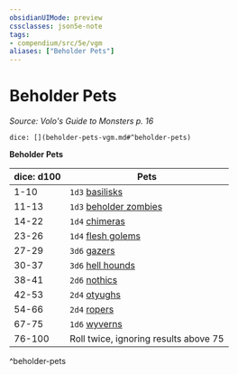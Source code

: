```yaml
---
obsidianUIMode: preview
cssclasses: json5e-note
tags:
- compendium/src/5e/vgm
aliases: ["Beholder Pets"]
---
```

# Beholder Pets
*Source: Volo's Guide to Monsters p. 16* 

`dice: [](beholder-pets-vgm.md#^beholder-pets)`

**Beholder Pets**

| dice: d100 | Pets |
|------------|------|
| 1-10 | `1d3` [basilisks](/compendium/bestiary/monstrosity/basilisk.md) |
| 11-13 | `1d3` [beholder zombies](/compendium/bestiary/undead/beholder-zombie.md) |
| 14-22 | `1d4` [chimeras](/compendium/bestiary/monstrosity/chimera.md) |
| 23-26 | `1d4` [flesh golems](/compendium/bestiary/construct/flesh-golem.md) |
| 27-29 | `3d6` [gazers](/compendium/bestiary/aberration/gazer-mpmm.md) |
| 30-37 | `3d6` [hell hounds](/compendium/bestiary/fiend/hell-hound.md) |
| 38-41 | `2d6` [nothics](/compendium/bestiary/aberration/nothic.md) |
| 42-53 | `2d4` [otyughs](/compendium/bestiary/aberration/otyugh.md) |
| 54-66 | `2d4` [ropers](/compendium/bestiary/monstrosity/roper.md) |
| 67-75 | `1d6` [wyverns](/compendium/bestiary/dragon/wyvern.md) |
| 76-100 | Roll twice, ignoring results above 75 |
^beholder-pets